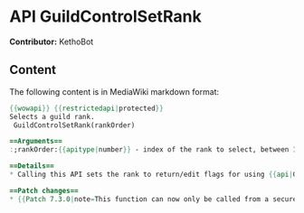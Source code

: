 # API GuildControlSetRank

**Contributor:** KethoBot

## Content

The following content is in MediaWiki markdown format:

```mediawiki
{{wowapi}} {{restrictedapi|protected}}
Selects a guild rank.
 GuildControlSetRank(rankOrder)

==Arguments==
:;rankOrder:{{apitype|number}} - index of the rank to select, between 1 and {{api|GuildControlGetNumRanks}}().

==Details==
* Calling this API sets the rank to return/edit flags for using {{api|GuildControlGetRankFlags}}() and {{api|GuildControlSetRankFlag}}().

==Patch changes==
* {{Patch 7.3.0|note=This function can now only be called from a secure execution path.}}
```